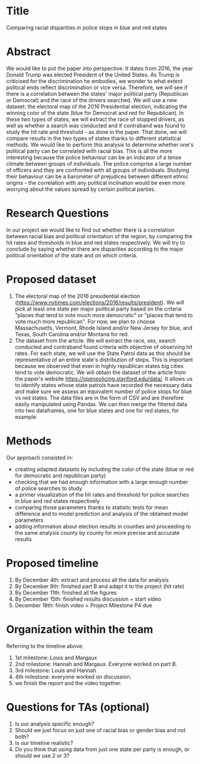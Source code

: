 # Title
Comparing racial disparities in police stops in blue and red states

# Abstract
We would like to put the paper into perspective. It dates from 2016, the year Donald Trump was elected President of the United States. As Trump is criticised for the discrimination he embodies, we wonder to what extent political ends reflect discrimination or vice versa. Therefore, we will see if there is a correlation between the states' major political party (Republican or Democrat) and the race of the drivers searched. 
We will use a new dataset: the electoral map of the 2016 Presidential election, indicating the winning color of the state (blue for Democrat and red for Republican). In these two types of states, we will extract the race of stopped drivers, as well as whether a search was conducted and if contraband was found to study the hit rate and threshold - as done in the paper. That done, we will compare results in the two types of states thanks to different statistical methods. We would like to perform this analysis to determine whether one's political party can be correlated with racial bias. This is all the more interesting because the police behaviour can be an indicator of a tense climate between groups of individuals. 
The police comprise a large number of officers and they are confronted with all groups of individuals. Studying their behaviour can be a barometer of prejudices between different ethnic origins - the correlation with any political inclination would be even more worrying about the values spread by certain political parties.

# Research Questions
In our project we would like to find out whether there is a correlation between racial bias and political orientation of the region, by comparing the hit rates and thresholds in blue and red states respectively.
We will try to conclude by saying whether there are disparities according to the major political orientation of the state and on which criteria.

# Proposed dataset
  1. The electoral map of the 2016 presidential election (https://www.nytimes.com/elections/2016/results/president). We will pick at least one state per major political party based on the criteria "places that tend to vote much more democratic" or "places that tend to vote much more republican". For now, we plan to choose Massachusetts, Vermont, Rhode Island and/or New Jersey for blue, and Texas, South Carolina and/or Montana for red.
  2. The dataset from the article. We will extract the race, sex, search conducted and contraband found criteria with objective of observing hit rates. For each state, we will use the State Patrol data as this should be representative of an entire state's distribution of stops. This is important because we observed that even in highly republican states big cities tend to vote democratic.
We will obtain the dataset of the article from the paper's website https://openpolicing.stanford.edu/data/. It allows us to identify states whose state patrols have recorded the necessary data and make sure we assess an equivalent number of police stops for blue vs red states. The data files are in the form of CSV and are therefore easily manipulated using Pandas. We can then merge the filtered data into two dataframes, one for blue states and one for red states, for example.

# Methods
Our approach consisted in: 
  - creating adapted datasets by including the color of the state (blue or red for democratic and republican party)
  - checking that we had enough information with a large enough number of police searches to study
  - a primer visualization of the hit rates and threshold for police searches in blue and red states respectively
  - comparing those parameters thanks to statistic tests for mean difference and to model prediction and analysis of the obtained model parameters
  - adding information about election results in counties and proceeding to the same analysis county by county for more precise and accurate results

# Proposed timeline
  1. By December 4th: extract and process all the data for analysis
  2. By December 8th: finished part B and adapt it to the project (hit rate)
  3. By December 11th: finished all the figures
  4. By December 15th: finished results discussion + start video
  5. December 18th: finish video + Project Milestone P4 due

# Organization within the team
Referring to the timeline above:
  1. 1st milestone: Louis and Margaux
  2. 2nd milestone: Hannah and Margaux. Everyone worked on part B.
  3. 3rd milestone: Louis and Hannah
  4. 4th milestone: everyone worked on discussion.
  5. we finish the report and the video together.

# Questions for TAs (optional)
  1. Is our analysis specific enough? 
  2. Should we just focus on just one of racial bias or gender bias and not both?
  3. Is our timeline realistic?
  4. Do you think that using data from just one state per party is enough, or should we use 2 or 3?
